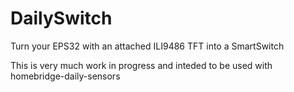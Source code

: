 # DailySwitch
Turn your EPS32 with an attached ILI9486 TFT into a SmartSwitch


This is very much work in progress and inteded to be used with homebridge-daily-sensors
